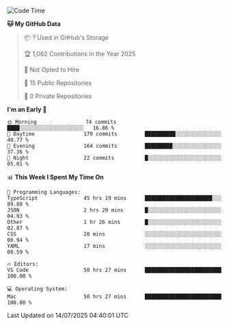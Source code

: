 <!--START_SECTION:waka-->
![Code Time](http://img.shields.io/badge/Code%20Time-7%2C367%20hrs%2011%20mins-blue)

**🐱 My GitHub Data** 

> 📦 ? Used in GitHub's Storage 
 > 
> 🏆 1,062 Contributions in the Year 2025
 > 
> 🚫 Not Opted to Hire
 > 
> 📜 15 Public Repositories 
 > 
> 🔑 0 Private Repositories 
 > 
**I'm an Early 🐤** 

```text
🌞 Morning                74 commits          ████░░░░░░░░░░░░░░░░░░░░░   16.86 % 
🌆 Daytime                179 commits         ██████████░░░░░░░░░░░░░░░   40.77 % 
🌃 Evening                164 commits         █████████░░░░░░░░░░░░░░░░   37.36 % 
🌙 Night                  22 commits          █░░░░░░░░░░░░░░░░░░░░░░░░   05.01 % 
```


📊 **This Week I Spent My Time On** 

```text
💬 Programming Languages: 
TypeScript               45 hrs 19 mins      ██████████████████████░░░   89.80 % 
JSON                     2 hrs 29 mins       █░░░░░░░░░░░░░░░░░░░░░░░░   04.93 % 
Other                    1 hr 26 mins        █░░░░░░░░░░░░░░░░░░░░░░░░   02.87 % 
CSS                      28 mins             ░░░░░░░░░░░░░░░░░░░░░░░░░   00.94 % 
YAML                     17 mins             ░░░░░░░░░░░░░░░░░░░░░░░░░   00.59 % 

🔥 Editors: 
VS Code                  50 hrs 27 mins      █████████████████████████   100.00 % 

💻 Operating System: 
Mac                      50 hrs 27 mins      █████████████████████████   100.00 % 
```


 Last Updated on 14/07/2025 04:40:01 UTC
<!--END_SECTION:waka-->

